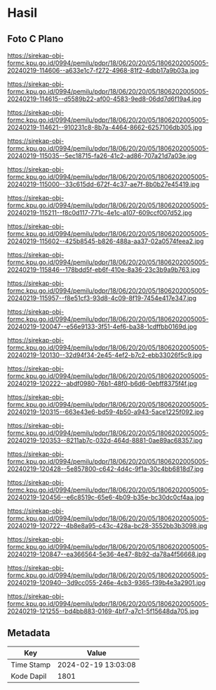 # Hasil

## Foto C Plano

https://sirekap-obj-formc.kpu.go.id/0994/pemilu/pdpr/18/06/20/20/05/1806202005005-20240219-114606--a633e1c7-f272-4968-81f2-4dbb17a9b03a.jpg

https://sirekap-obj-formc.kpu.go.id/0994/pemilu/pdpr/18/06/20/20/05/1806202005005-20240219-114615--d5589b22-af00-4583-9ed8-06dd7d6f19a4.jpg

https://sirekap-obj-formc.kpu.go.id/0994/pemilu/pdpr/18/06/20/20/05/1806202005005-20240219-114621--910231c8-8b7a-4464-8662-6257106db305.jpg

https://sirekap-obj-formc.kpu.go.id/0994/pemilu/pdpr/18/06/20/20/05/1806202005005-20240219-115035--5ec18715-fa26-41c2-ad86-707a21d7a03e.jpg

https://sirekap-obj-formc.kpu.go.id/0994/pemilu/pdpr/18/06/20/20/05/1806202005005-20240219-115000--33c615dd-672f-4c37-ae7f-8b0b27e45419.jpg

https://sirekap-obj-formc.kpu.go.id/0994/pemilu/pdpr/18/06/20/20/05/1806202005005-20240219-115211--f8c0d117-771c-4e1c-a107-609ccf007d52.jpg

https://sirekap-obj-formc.kpu.go.id/0994/pemilu/pdpr/18/06/20/20/05/1806202005005-20240219-115602--425b8545-b826-488a-aa37-02a0574feea2.jpg

https://sirekap-obj-formc.kpu.go.id/0994/pemilu/pdpr/18/06/20/20/05/1806202005005-20240219-115846--178bdd5f-eb6f-410e-8a36-23c3b9a9b763.jpg

https://sirekap-obj-formc.kpu.go.id/0994/pemilu/pdpr/18/06/20/20/05/1806202005005-20240219-115957--f8e51cf3-93d8-4c09-8f19-7454e417e347.jpg

https://sirekap-obj-formc.kpu.go.id/0994/pemilu/pdpr/18/06/20/20/05/1806202005005-20240219-120047--e56e9133-3f51-4ef6-ba38-1cdffbb0169d.jpg

https://sirekap-obj-formc.kpu.go.id/0994/pemilu/pdpr/18/06/20/20/05/1806202005005-20240219-120130--32d94f34-2e45-4ef2-b7c2-ebb33026f5c9.jpg

https://sirekap-obj-formc.kpu.go.id/0994/pemilu/pdpr/18/06/20/20/05/1806202005005-20240219-120222--abdf0980-76b1-48f0-b6d6-0ebff8375f4f.jpg

https://sirekap-obj-formc.kpu.go.id/0994/pemilu/pdpr/18/06/20/20/05/1806202005005-20240219-120315--663e43e6-bd59-4b50-a943-5ace1225f092.jpg

https://sirekap-obj-formc.kpu.go.id/0994/pemilu/pdpr/18/06/20/20/05/1806202005005-20240219-120353--8211ab7c-032d-464d-8881-0ae89ac68357.jpg

https://sirekap-obj-formc.kpu.go.id/0994/pemilu/pdpr/18/06/20/20/05/1806202005005-20240219-120428--5e857800-c642-4d4c-9f1a-30c4bb6818d7.jpg

https://sirekap-obj-formc.kpu.go.id/0994/pemilu/pdpr/18/06/20/20/05/1806202005005-20240219-120456--e6c8519c-65e6-4b09-b35e-bc30dc0cf4aa.jpg

https://sirekap-obj-formc.kpu.go.id/0994/pemilu/pdpr/18/06/20/20/05/1806202005005-20240219-120722--4b8e8a95-c43c-428a-bc28-3552bb3b3098.jpg

https://sirekap-obj-formc.kpu.go.id/0994/pemilu/pdpr/18/06/20/20/05/1806202005005-20240219-120847--ea366564-5e36-4e47-8b92-da78a4f56668.jpg

https://sirekap-obj-formc.kpu.go.id/0994/pemilu/pdpr/18/06/20/20/05/1806202005005-20240219-120940--3d9cc055-246e-4cb3-9365-f39b4e3a2901.jpg

https://sirekap-obj-formc.kpu.go.id/0994/pemilu/pdpr/18/06/20/20/05/1806202005005-20240219-121255--bd4bb883-0169-4bf7-a7c1-5f15648da705.jpg


## Metadata

| Key        | Value               |
| ---------- | ------------------- |
| Time Stamp | 2024-02-19 13:03:08 |
| Kode Dapil | 1801                |



